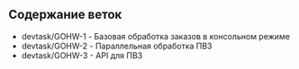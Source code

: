 ## Содержание веток

- devtask/GOHW-1 - Базовая обработка заказов в консольном режиме 
- devtask/GOHW-2 - Параллельная обработка ПВЗ
- devtask/GOHW-3 - API для ПВЗ
